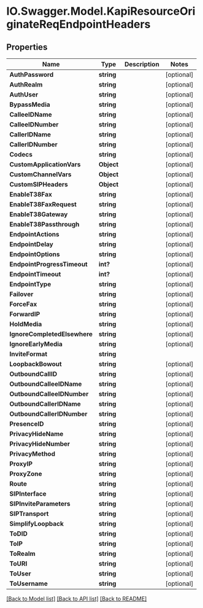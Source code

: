 # IO.Swagger.Model.KapiResourceOriginateReqEndpointHeaders
## Properties

Name | Type | Description | Notes
------------ | ------------- | ------------- | -------------
**AuthPassword** | **string** |  | [optional] 
**AuthRealm** | **string** |  | [optional] 
**AuthUser** | **string** |  | [optional] 
**BypassMedia** | **string** |  | [optional] 
**CalleeIDName** | **string** |  | [optional] 
**CalleeIDNumber** | **string** |  | [optional] 
**CallerIDName** | **string** |  | [optional] 
**CallerIDNumber** | **string** |  | [optional] 
**Codecs** | **string** |  | [optional] 
**CustomApplicationVars** | **Object** |  | [optional] 
**CustomChannelVars** | **Object** |  | [optional] 
**CustomSIPHeaders** | **Object** |  | [optional] 
**EnableT38Fax** | **string** |  | [optional] 
**EnableT38FaxRequest** | **string** |  | [optional] 
**EnableT38Gateway** | **string** |  | [optional] 
**EnableT38Passthrough** | **string** |  | [optional] 
**EndpointActions** | **string** |  | [optional] 
**EndpointDelay** | **string** |  | [optional] 
**EndpointOptions** | **string** |  | [optional] 
**EndpointProgressTimeout** | **int?** |  | [optional] 
**EndpointTimeout** | **int?** |  | [optional] 
**EndpointType** | **string** |  | [optional] 
**Failover** | **string** |  | [optional] 
**ForceFax** | **string** |  | [optional] 
**ForwardIP** | **string** |  | [optional] 
**HoldMedia** | **string** |  | [optional] 
**IgnoreCompletedElsewhere** | **string** |  | [optional] 
**IgnoreEarlyMedia** | **string** |  | [optional] 
**InviteFormat** | **string** |  | 
**LoopbackBowout** | **string** |  | [optional] 
**OutboundCallID** | **string** |  | [optional] 
**OutboundCalleeIDName** | **string** |  | [optional] 
**OutboundCalleeIDNumber** | **string** |  | [optional] 
**OutboundCallerIDName** | **string** |  | [optional] 
**OutboundCallerIDNumber** | **string** |  | [optional] 
**PresenceID** | **string** |  | [optional] 
**PrivacyHideName** | **string** |  | [optional] 
**PrivacyHideNumber** | **string** |  | [optional] 
**PrivacyMethod** | **string** |  | [optional] 
**ProxyIP** | **string** |  | [optional] 
**ProxyZone** | **string** |  | [optional] 
**Route** | **string** |  | [optional] 
**SIPInterface** | **string** |  | [optional] 
**SIPInviteParameters** | **string** |  | [optional] 
**SIPTransport** | **string** |  | [optional] 
**SimplifyLoopback** | **string** |  | [optional] 
**ToDID** | **string** |  | [optional] 
**ToIP** | **string** |  | [optional] 
**ToRealm** | **string** |  | [optional] 
**ToURI** | **string** |  | [optional] 
**ToUser** | **string** |  | [optional] 
**ToUsername** | **string** |  | [optional] 

[[Back to Model list]](../README.md#documentation-for-models) [[Back to API list]](../README.md#documentation-for-api-endpoints) [[Back to README]](../README.md)

